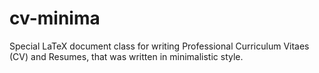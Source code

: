 # cv-minima
Special LaTeX document class for writing Professional Curriculum Vitaes (CV) and Resumes, that was written in minimalistic style.
